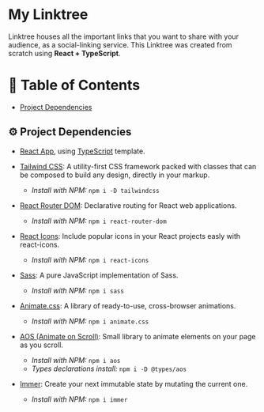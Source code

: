 
# My Linktree

  

Linktree houses all the important links that you want to share with your audience, as a social-linking service. This Linktree was created from scratch using **React + TypeScript**.

  

# 💠 Table of Contents
- [Project Dependencies](#%EF%B8%8F-project-dependencies)

## ⚙️ Project Dependencies
- [React App](https://create-react-app.dev/), using [TypeScript](https://www.typescriptlang.org/) template.
- [Tailwind CSS](https://tailwindcss.com/): A utility-first CSS framework packed with classes that can be composed to build any design, directly in your markup.
	- *Install with NPM:* `npm i -D tailwindcss`
- [React Router DOM](https://www.npmjs.com/package/react-router-dom): Declarative routing for React web applications.
	- *Install with NPM:* `npm i react-router-dom`
	
- [React Icons](https://www.npmjs.com/package/react-icons): Include popular icons in your React projects easly with react-icons.
	- *Install with NPM:* `npm i react-icons`

- [Sass](https://www.npmjs.com/package/sass): A pure JavaScript implementation of Sass.
	- *Install with NPM:* `npm i sass`

- [Animate.css](https://www.npmjs.com/package/animate.css): A library of ready-to-use, cross-browser animations.
	- *Install with NPM:* `npm i animate.css`

- [AOS (Animate on Scroll)](https://www.npmjs.com/package/aos): Small library to animate elements on your page as you scroll.
	- *Install with NPM:* `npm i aos`
	- *Types declarations install:* `npm i -D @types/aos`

- [Immer](https://www.npmjs.com/package/immer): Create your next immutable state by mutating the current one.
	- *Install with NPM:* `npm i immer`